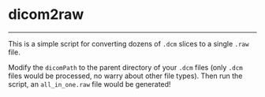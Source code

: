# dicom2raw
---
This is a simple script for converting dozens of `.dcm` slices to a single `.raw` file.

Modify the `dicomPath` to the parent directory of your `.dcm` files (only `.dcm` files would be processed, no warry about other file types).
Then run the script, an `all_in_one.raw` file would be generated!
